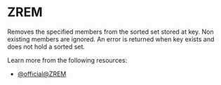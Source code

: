 # ZREM

Removes the specified members from the sorted set stored at key. Non existing members are ignored. An error is returned when key exists and does not hold a sorted set.

Learn more from the following resources:

- [@official@ZREM](https://redis.io/docs/latest/commands/zrem/)